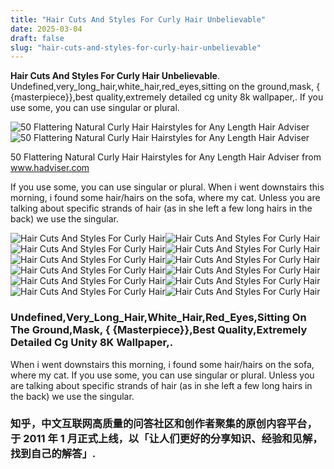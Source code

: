 ```yaml
---
title: "Hair Cuts And Styles For Curly Hair Unbelievable"
date: 2025-03-04
draft: false
slug: "hair-cuts-and-styles-for-curly-hair-unbelievable" 
---
```


**Hair Cuts And Styles For Curly Hair Unbelievable**. Undefined,very\_long\_hair,white\_hair,red\_eyes,sitting on the ground,mask, { {masterpiece}},best quality,extremely detailed cg unity 8k wallpaper,. If you use some, you can use singular or plural.

![50 Flattering Natural Curly Hair Hairstyles for Any Length Hair Adviser](https://i1.wp.com/www.hadviser.com/wp-content/uploads/2019/02/1-curly-hair-with-bangs-CYFg6l_Ls4-.jpg?resize=1302%2C1302&ssl=1)![50 Flattering Natural Curly Hair Hairstyles for Any Length Hair Adviser](https://i1.wp.com/www.hadviser.com/wp-content/uploads/2019/02/1-curly-hair-with-bangs-CYFg6l_Ls4-.jpg?resize=1302%2C1302&ssl=1)

50 Flattering Natural Curly Hair Hairstyles for Any Length Hair Adviser from www.hadviser.com

If you use some, you can use singular or plural. When i went downstairs this morning, i found some hair/hairs on the sofa, where my cat. Unless you are talking about specific strands of hair (as in she left a few long hairs in the back) we use the singular.

![Hair Cuts And Styles For Curly Hair ](https://i.pinimg.com/originals/7c/53/c9/7c53c95f2ac56e4bfb74effd0da01418.jpg " 60 Styles and Cuts for Naturally Curly Hair in 2024 Medium curly hair")![Hair Cuts And Styles For Curly Hair ](https://i.pinimg.com/originals/2d/64/2e/2d642e2320aa4e521e3595a79df40830.jpg " Layered Curly Haircuts, Curly Shag Haircut, Haircuts For Wavy Hair")![Hair Cuts And Styles For Curly Hair ](https://i1.wp.com/www.hadviser.com/wp-content/uploads/2019/02/1-curly-hair-with-bangs-CYFg6l_Ls4-.jpg?resize=1302%2C1302&ssl=1 " 50 Flattering Natural Curly Hair Hairstyles for Any Length Hair Adviser")![Hair Cuts And Styles For Curly Hair ](http://thewowstyle.com/wp-content/uploads/2015/03/Curly-Hairstyles-Pictures1.jpg " 30 Best Curly Hairstyles For Women The WoW Style")![Hair Cuts And Styles For Curly Hair ](http://feedinspiration.com/wp-content/uploads/2016/08/Medium-Curly-Hairstyles.jpg " 20 Quick Hairstyles For Curly Hair Womens Feed Inspiration")![Hair Cuts And Styles For Curly Hair ](https://lovehairstyles.com/wp-content/uploads/2017/12/hairstyles-for-curly-hair-caramel-highlights-long-bob.jpg " 50 Hairstyles For Curly Hair For A Cute Look")![Hair Cuts And Styles For Curly Hair ](https://therighthairstyles.com/wp-content/uploads/2023/03/1-shiny-medium-natural-curly-hairstyle.jpg " 30 Best Medium Length Curly Hair Styles for 2023")![Hair Cuts And Styles For Curly Hair ](https://i0.wp.com/www.hadviser.com/wp-content/uploads/2019/02/39-long-layeres-curls-BjnoVFHBzbK.jpg?resize=1080%2C1080&ssl=1 " 50 Flattering Natural Curly Hair Hairstyles for Any Length Hair Adviser")![Hair Cuts And Styles For Curly Hair ](https://i.pinimg.com/originals/40/c2/62/40c2620fc6eeb9dd82545c09d74d9c18.png " 70+ Trendy Short Curly Haircuts & Hairstyles for 2025 Natural curly")![Hair Cuts And Styles For Curly Hair ](https://content.latest-hairstyles.com/wp-content/uploads/modern-short-curly-hairstyle-for-natural-curls.jpg " Embracing The Charm Of Short Curly Trendy Hairstyles")![Hair Cuts And Styles For Curly Hair ](https://www.hairstyleslife.com/wp-content/uploads/2017/07/Natural-Curly-Hairstyles-for-Long-Hair.jpg " 22 Glamorous Curly Hairstyles and Haircuts for Women Short+Long")![Hair Cuts And Styles For Curly Hair ](https://i0.wp.com/www.hadviser.com/wp-content/uploads/2019/02/33-mid-length-curls-with-layers-Bk3KASCHTF_.jpg?resize=1080%2C1080&ssl=1 " 50 Flattering Natural Curly Hair Hairstyles for Any Length Hair Adviser")

### Undefined,Very\_Long\_Hair,White\_Hair,Red\_Eyes,Sitting On The Ground,Mask, { {Masterpiece}},Best Quality,Extremely Detailed Cg Unity 8K Wallpaper,.

When i went downstairs this morning, i found some hair/hairs on the sofa, where my cat. If you use some, you can use singular or plural. Unless you are talking about specific strands of hair (as in she left a few long hairs in the back) we use the singular.

### 知乎，中文互联网高质量的问答社区和创作者聚集的原创内容平台，于 2011 年 1 月正式上线，以「让人们更好的分享知识、经验和见解，找到自己的解答」.
